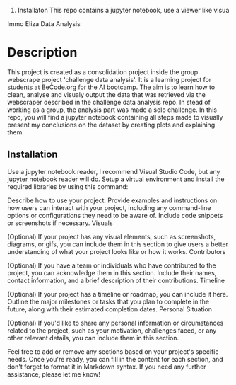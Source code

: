 1. Installaton
This repo contains a jupyter notebook, use a viewer like visua

Immo Eliza Data Analysis
# Description

This project is created as a consolidation project inside the group webscrape project 'challenge data analysis'. It is a learning project for students at BeCode.org for the AI bootcamp.
The aim is to learn how to clean, analyse and visualy output the data that was retrieved via the webscraper described in the challenge data analysis repo.
In stead of working as a group, the analysis part was made a solo challenge.
In this repo, you will find a jupyter notebook containing all steps made to visually present my conclusions on the dataset by creating plots and explaining them.

## Installation

Use a jupyter notebook reader, I recommend Visual Studio Code, but any jupyter notebook reader will do.
Setup a virtual environment and install the required libraries by using this command:





Describe how to use your project. Provide examples and instructions on how users can interact with your project, including any command-line options or configurations they need to be aware of. Include code snippets or screenshots if necessary.
Visuals

(Optional) If your project has any visual elements, such as screenshots, diagrams, or gifs, you can include them in this section to give users a better understanding of what your project looks like or how it works.
Contributors

(Optional) If you have a team or individuals who have contributed to the project, you can acknowledge them in this section. Include their names, contact information, and a brief description of their contributions.
Timeline

(Optional) If your project has a timeline or roadmap, you can include it here. Outline the major milestones or tasks that you plan to complete in the future, along with their estimated completion dates.
Personal Situation

(Optional) If you'd like to share any personal information or circumstances related to the project, such as your motivation, challenges faced, or any other relevant details, you can include them in this section.

Feel free to add or remove any sections based on your project's specific needs. Once you're ready, you can fill in the content for each section, and don't forget to format it in Markdown syntax. If you need any further assistance, please let me know!